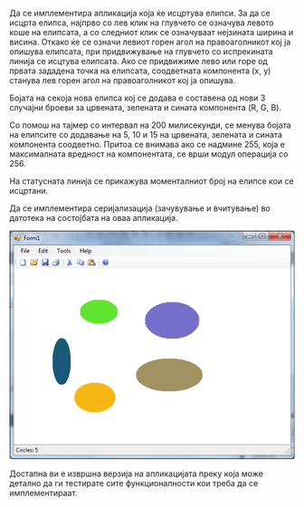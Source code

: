 Да се имплементира апликација која ќе исцртува елипси. За да се исцрта елипса, најпрво со лев клик на глувчето се означува левото коше на елипсата, а со следниот клик се означуваат нејзината ширина и висина. Откако ќе се означи левиот горен агол на правоаголникот кој ја опишува елипсата, при придвижување на глувчето со испрекината линија се исцтува елипсата. Ако се придвижиме лево или горе од првата зададена точка на елипсата, соодветната компонента (x, y) станува лев горен агол на правоаголникот кој ја опишува.

Бојата на секоја нова елипса кој се додава е составена од нови 3 случајни броеви за црвената, зелената и сината компонента (R, G, B).

Со помош на тајмер со интервал на 200 милисекунди, се менува бојата на елипсите со додавање на 5, 10 и 15 на црвената, зелената и сината компонента соодветно. Притоа се внимава ако се надмине 255, која е максималната вредност на компонентата, се врши модул операција со 256.

На статусната линија се прикажува моменталниот број на елипсе кои се исцртани.

Да се имплементира серијализација (зачувување и вчитување) во датотека на состојбата на оваа апликација.
 
![Изглед на апликацијата](elipses.PNG)

Достапна ви е извршна верзија на апликацијата преку која може детално да ги тестирате сите функционалности кои треба да се имплементираат.
